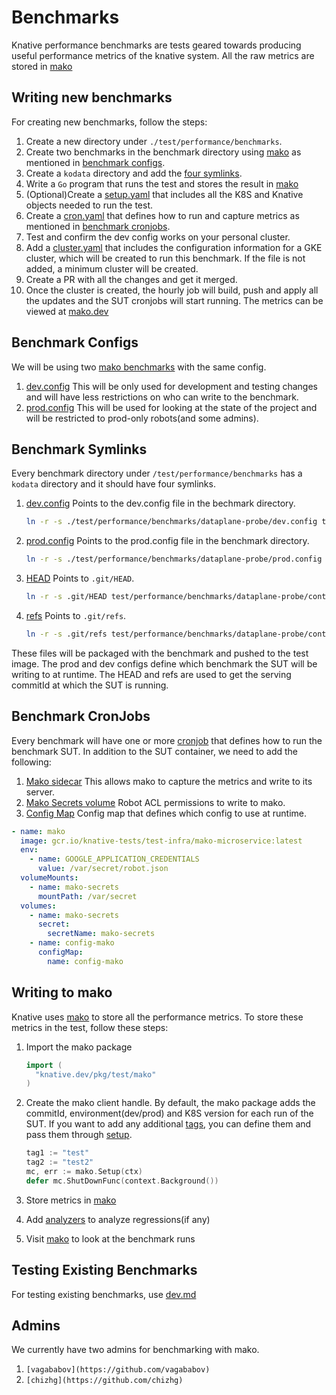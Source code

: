 # Benchmarks

Knative performance benchmarks are tests geared towards producing useful
performance metrics of the knative system. All the raw metrics are stored in
[mako](https://github.com/google/mako)

## Writing new benchmarks

For creating new benchmarks, follow the steps:

1. Create a new directory under `./test/performance/benchmarks`.
2. Create two benchmarks in the benchmark directory using
   [mako](https://github.com/google/mako/blob/master/docs/GUIDE.md#preparing-your-benchmark)
   as mentioned in [benchmark configs](#benchmark-configs).
3. Create a `kodata` directory and add the [four symlinks](#Benchmark-Symlinks).
4. Write a `Go` program that runs the test and stores the result in
   [mako](##Writing-to-mako)
5. (Optional)Create a
   [setup.yaml](https://github.com/knative/serving/blob/master/test/performance/benchmarks/dataplane-probe/continuous/dataplane-probe-setup.yaml)
   that includes all the K8S and Knative objects needed to run the test.
6. Create a
   [cron.yaml](https://github.com/knative/serving/blob/master/test/performance/benchmarks/dataplane-probe/continuous/dataplane-probe.yaml)
   that defines how to run and capture metrics as mentioned in
   [benchmark cronjobs](#Benchmark-cronjobs).
7. Test and confirm the dev config works on your personal cluster.
8. Add a
   [cluster.yaml](https://github.com/knative/serving/blob/master/test/performance/benchmarks/dataplane-probe/cluster.yaml)
   that includes the configuration information for a GKE cluster, which will be
   created to run this benchmark. If the file is not added, a minimum cluster
   will be created.
9. Create a PR with all the changes and get it merged.
10. Once the cluster is created, the hourly job will build, push and apply all
    the updates and the SUT cronjobs will start running. The metrics can be
    viewed at [mako.dev](https://mako.dev/)

## Benchmark Configs

We will be using two
[mako benchmarks](https://github.com/google/mako/blob/master/docs/GUIDE.md#preparing-your-benchmark)
with the same config.

1. [dev.config](https://github.com/knative/serving/blob/master/test/performance/benchmarks/dataplane-probe/dev.config)
   This will be only used for development and testing changes and will have less
   restrictions on who can write to the benchmark.
2. [prod.config](https://github.com/knative/serving/blob/master/test/performance/benchmarks/dataplane-probe/prod.config)
   This will be used for looking at the state of the project and will be
   restricted to prod-only robots(and some admins).

## Benchmark Symlinks

Every benchmark directory under `/test/performance/benchmarks` has a `kodata`
directory and it should have four symlinks.

1. [dev.config](https://github.com/knative/serving/blob/master/test/performance/benchmarks/dataplane-probe/continuous/kodata/dev.config)
   Points to the dev.config file in the bechmark directory.

   ```sh
   ln -r -s ./test/performance/benchmarks/dataplane-probe/dev.config test/performance/benchmarks/dataplane-probe/continuous/kodata/
   ```

2. [prod.config](https://github.com/knative/serving/blob/master/test/performance/benchmarks/dataplane-probe/continuous/kodata/prod.config)
   Points to the prod.config file in the benchmark directory.

   ```sh
   ln -r -s ./test/performance/benchmarks/dataplane-probe/prod.config test/performance/benchmarks/dataplane-probe/continuous/kodata/
   ```

3. [HEAD](https://github.com/knative/serving/blob/master/test/performance/benchmarks/dataplane-probe/continuous/kodata/HEAD)
   Points to `.git/HEAD`.

   ```sh
   ln -r -s .git/HEAD test/performance/benchmarks/dataplane-probe/continuous/kodata/
   ```

4. [refs](https://github.com/knative/serving/blob/master/test/performance/benchmarks/dataplane-probe/continuous/kodata/HEAD)
   Points to `.git/refs`.

   ```sh
   ln -r -s .git/refs test/performance/benchmarks/dataplane-probe/continuous/kodata/
   ```

These files will be packaged with the benchmark and pushed to the test image.
The prod and dev configs define which benchmark the SUT will be writing to at
runtime. The HEAD and refs are used to get the serving commitId at which the SUT
is running.

## Benchmark CronJobs

Every benchmark will have one or more
[cronjob](https://github.com/knative/serving/blob/master/test/performance/benchmarks/dataplane-probe/continuous/dataplane-probe.yaml)
that defines how to run the benchmark SUT. In addition to the SUT container, we
need to add the following:

1. [Mako sidecar](https://github.com/knative/serving/blob/d73bb8378cab8bb0c1825aa9802bea9ea2e6cb26/test/performance/benchmarks/dataplane-probe/continuous/dataplane-probe.yaml#L71-L78)
   This allows mako to capture the metrics and write to its server.
2. [Mako Secrets volume](https://github.com/knative/serving/blob/d73bb8378cab8bb0c1825aa9802bea9ea2e6cb26/test/performance/benchmarks/dataplane-probe/continuous/dataplane-probe.yaml#L80-L82)
   Robot ACL permissions to write to mako.
3. [Config Map](https://github.com/knative/serving/blob/d73bb8378cab8bb0c1825aa9802bea9ea2e6cb26/test/performance/benchmarks/dataplane-probe/continuous/dataplane-probe.yaml#L83-L85)
   Config map that defines which config to use at runtime.

```yaml
- name: mako
  image: gcr.io/knative-tests/test-infra/mako-microservice:latest
  env:
    - name: GOOGLE_APPLICATION_CREDENTIALS
      value: /var/secret/robot.json
  volumeMounts:
    - name: mako-secrets
      mountPath: /var/secret
  volumes:
    - name: mako-secrets
      secret:
        secretName: mako-secrets
    - name: config-mako
      configMap:
        name: config-mako
```

## Writing to mako

Knative uses [mako](https://github.com/google/mako) to store all the performance
metrics. To store these metrics in the test, follow these steps:

1. Import the mako package

   ```go
   import (
     "knative.dev/pkg/test/mako"
   )
   ```

2. Create the mako client handle. By default, the mako package adds the
   commitId, environment(dev/prod) and K8S version for each run of the SUT. If
   you want to add any additional
   [tags](https://github.com/google/mako/blob/master/docs/TAGS.md), you can
   define them and pass them through
   [setup](https://github.com/knative/pkg/blob/3588ed3e5c74b25740bbc535a2a43dfac998fa8a/test/mako/sidecar.go#L178).

   ```go
   tag1 := "test"
   tag2 := "test2"
   mc, err := mako.Setup(ctx)
   defer mc.ShutDownFunc(context.Background())
   ```

3. Store metrics in
   [mako](https://github.com/google/mako/blob/master/docs/GUIDE.md)
4. Add
   [analyzers](https://github.com/google/mako/blob/master/docs/GUIDE.md#add-regression-detection)
   to analyze regressions(if any)
5. Visit [mako](https://mako.dev/project?name=Knative) to look at the benchmark
   runs

## Testing Existing Benchmarks

For testing existing benchmarks, use
[dev.md](https://github.com/knative/serving/blob/master/test/performance/dev.md)

## Admins

We currently have two admins for benchmarking with mako.

1. `[vagababov](https://github.com/vagababov)`
2. `[chizhg](https://github.com/chizhg)`
